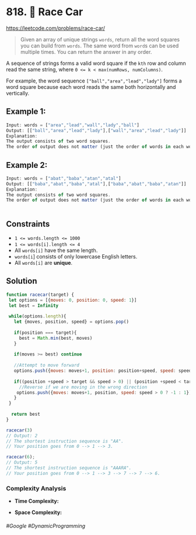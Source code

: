 # 818. 🔎 Race Car
https://leetcode.com/problems/race-car/
> Given an array of unique strings `words`, return all the word squares you can build from `words`. The same word from `word`s can be used multiple times. You can return the answer in any order.

A sequence of strings forms a valid word square if the `kth` row and column read the same string, where `0 <= k < max(numRows, numColumns)`.

For example, the word sequence `["ball","area","lead","lady"]` forms a word square because each word reads the same both horizontally and vertically.
 

## Example 1:
````js
Input: words = ["area","lead","wall","lady","ball"]
Output: [["ball","area","lead","lady"],["wall","area","lead","lady"]]
Explanation:
The output consists of two word squares. 
The order of output does not matter (just the order of words in each word square matters).
````
## Example 2:
````js
Input: words = ["abat","baba","atan","atal"]
Output: [["baba","abat","baba","atal"],["baba","abat","baba","atan"]]
Explanation:
The output consists of two word squares. 
The order of output does not matter (just the order of words in each word square matters).
 
````


## Constraints
- `1 <= words.length <= 1000`
- `1 <= words[i].length <= 4`
- All `words[i]` have the same length.
- `words[i`] consists of only lowercase English letters.
- All `words[i]` are <b>unique</b>.

## Solution 
````js
function racecar(target) {
 let options = [{moves: 0, position: 0, speed: 1}]
 let best = Infinity
 
 while(options.length){
   let {moves, position, speed} = options.pop()
   
   if(position === target){
     best = Math.min(best, moves)
   }
   
   if(moves >= best) continue
   
   //Attempt to move forward
   options.push({moves: moves+1, position: position+speed, speed: speed*2})
   
   if((position +speed > target && speed > 0) || (position +speed < target && speed < 0)){
     //Reverse if we are moving in the wrong direction
    options.push({moves: moves+1, position, speed: speed > 0 ? -1 : 1})
   }
 }
  
  return best
}

racecar(3)
// Output: 2
// The shortest instruction sequence is "AA".
// Your position goes from 0 --> 1 --> 3.

racecar(6);
// Output: 5
// The shortest instruction sequence is "AAARA".
// Your position goes from 0 --> 1 --> 3 --> 7 --> 7 --> 6.

````
### Complexity Analysis

- <b>Time Complexity:</b> 

- <b>Space Complexity:</b> 
###### #Google #DynamicProgramming
